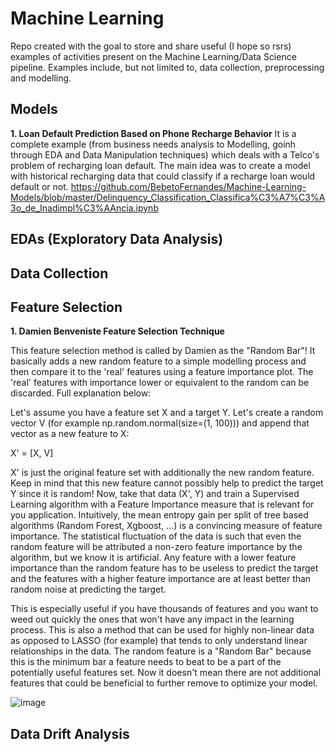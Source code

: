 # Machine Learning

Repo created with the goal to store and share useful (I hope so rsrs) examples of activities present on the Machine Learning/Data Science pipeline. 
Examples include, but not limited to, data collection, preprocessing and modelling. 

## Models
**1. Loan Default Prediction Based on Phone Recharge Behavior**
It is a complete example (from business needs analysis to Modelling, goinh through EDA and Data Manipulation techniques) which deals with a Telco's problem of recharging loan default. The main idea was to create a model with historical recharging data that could classify if a recharge loan would default or not. 
https://github.com/BebetoFernandes/Machine-Learning-Models/blob/master/Delinquency_Classification_Classifica%C3%A7%C3%A3o_de_Inadimpl%C3%AAncia.ipynb

## EDAs (Exploratory Data Analysis)

## Data Collection

## Feature Selection
**1. Damien Benveniste Feature Selection Technique**

This feature selection method is called by Damien as the "Random Bar"! It basically adds a new random feature to a simple modelling process and then compare it to the 'real' features using a feature importance plot. The 'real' features with importance lower or equivalent to the random can be discarded. Full explanation below:

Let's assume you have a feature set X and a target Y. Let's create a random vector V (for example np.random.normal(size=(1, 100))) and append that vector as a new feature to X:

X' = [X, V]

X' is just the original feature set with additionally the new random feature. Keep in mind that this new feature cannot possibly help to predict the target Y since it is random! Now, take that data (X', Y) and train a Supervised Learning algorithm with a Feature Importance measure that is relevant for you application. Intuitively, the mean entropy gain per split of tree based algorithms (Random Forest, Xgboost, ...) is a convincing measure of feature importance. The statistical fluctuation of the data is such that even the random feature will be attributed a non-zero feature importance by the algorithm, but we know it is artificial. Any feature with a lower feature importance than the random feature has to be useless to predict the target and the features with a higher feature importance are at least better than random noise at predicting the target. 

This is especially useful if you have thousands of features and you want to weed out quickly the ones that won't have any impact in the learning process. This is also a method that can be used for highly non-linear data as opposed to LASSO (for example) that tends to only understand linear relationships in the data. The random feature is a "Random Bar" because this is the minimum bar a feature needs to beat to be a part of the potentially useful features set. Now it doesn't mean there are not additional features that could be beneficial to further remove to optimize your model.

![image](https://user-images.githubusercontent.com/55111736/170554154-0d20d49e-4fb2-451e-b727-3072b1492a79.png)


## Data Drift Analysis
